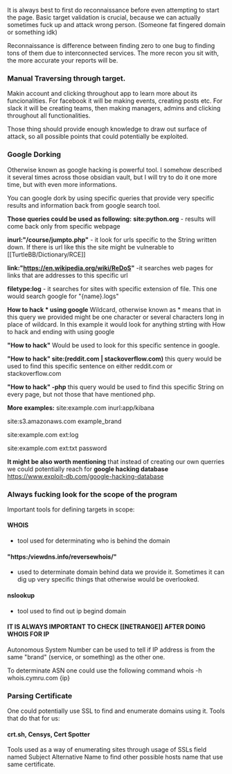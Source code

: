 It is always best to first do reconnaissance before even attempting to start the page. Basic target validation is crucial, because we can actually sometimes fuck up and attack wrong person. (Someone fat fingered domain or something idk)

Reconnaissance is difference between finding zero to one bug to finding tons of them due to interconnected services. The more recon you sit with, the more accurate your reports will be. 

### **Manual Traversing through target.**
Makin account and clicking throughout app to learn more about its funcionalities. For facebook it will be making events, creating posts etc. For slack it will be creating teams, then making managers, admins and clicking throughout all functionalities. 

Those thing should provide enough knowledge to draw out surface of attack, so all possible points that could potentially be exploited.

### **Google Dorking**
Otherwise known as google hacking is powerful tool. I somehow described it several times across those obsidian vault, but I will try to do it one more time, but with even more informations.

You can google dork by using specific queries that provide very specific results and information back from google search tool.

**Those queries could be used as following:**
**site:python.org** - results will come back only from specific webpage

**inurl:"/course/jumpto.php"** - it look for urls specific to the String written down. If there is url like this the site might be vulnerable to [[TurtleBB/Dictionary/RCE]] 

**link:"https://en.wikipedia.org/wiki/ReDoS"** -it searches web pages for links that are addresses to this specific url

**filetype:log** - it searches for sites with specific extension of file. This one would search google for 
"{name}.logs"

**How to hack * using google**
Wildcard, otherwise known as * means that in this query we provided might be one character or several characters long in place of wildcard. In this example it would look for anything strting with How to hack and ending with using google

**"How to hack"**
Would be used to look for this specific sentence in google.

**"How to hack" site:(reddit.com | stackoverflow.com)**
this query would be used to find this specific sentence on either reddit.com or stackoverflow.com

**"How to hack" -php**
this query would be used to find this specific String on every page, but not those that have mentioned php.

**More examples:**
site:example.com inurl:app/kibana

site:s3.amazonaws.com example_brand

site:example.com ext:log

site:example.com ext:txt password

**It might be also worth mentioning** that instead of creating our own querries we could potentially reach for **google hacking database**
https://www.exploit-db.com/google-hacking-database

### **Always fucking look for the scope of the program**

Important tools for defining targets in scope:

#### **WHOIS**
- tool used for determinating who is behind the domain

#### **"https:/viewdns.info/reversewhois/"** 
- used to determinate domain behind data we provide it. Sometimes it can dig up very specific things that otherwise would be overlooked.

#### **nslookup** 
- tool used to find out ip begind domain

#### **IT IS ALWAYS IMPORTANT TO CHECK [[NETRANGE]] AFTER DOING WHOIS FOR IP**

Autonomous System Number can be used to tell if IP address is from the same "brand" (service, or something) as the other one.

To determinate ASN one could use the following command
whois -h whois.cymru.com {ip}

### **Parsing Certificate**
One could potentially use SSL to find and enumerate domains using it. 
Tools that do that for us:
#### **crt.sh, Censys, Cert Spotter**
Tools used as a way of enumerating sites through usage of SSLs field named Subject Alternative Name to find other possible hosts name that use same certificate.





